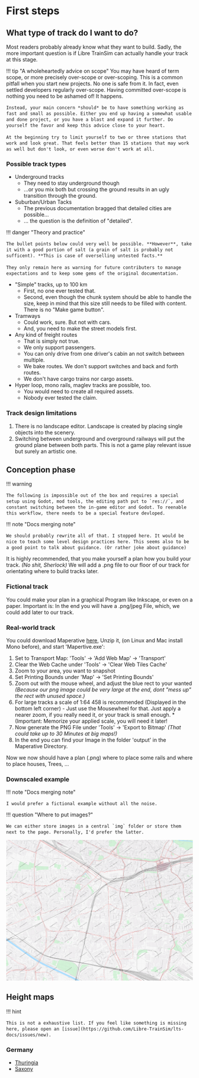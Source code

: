 # First steps

## What type of track do I want to do?

Most readers probably already know what they want to build. Sadly, the more important question is if Libre TrainSim can actually handle your track at this stage.

!!! tip "A wholeheartedly advice on scope"
	You may have heard of term scope, or more precisely over-scope or over-scoping. This is a common pitfall when you start new projects. No one is safe from it. In fact, even settled developers regularly over-scope. Having committed over-scope is nothing you need to be ashamed of! It happens.
	
	Instead, your main concern *should* be to have something working as fast and small as possible. Either you end up having a somewhat usable and done project, or you have a blast and expand it further. Do yourself the favor and keep this advice close to your heart.

	At the beginning try to limit yourself to two or three stations that work and look great. That feels better than 15 stations that may work as well but don't look, or even worse don't work at all.

### Possible track types

  - Underground tracks
    - They need to stay underground though
    - ...or you mix both but crossing the ground results in an ugly transition through the ground.
  - Suburban/Urban Tacks
    - The previous documentation bragged that detailed cities are possible...
    - ... the question is the definition of "detailed".

!!! danger "Theory and practice"
	
	The bullet points below could very well be possible. **However**, take it with a good portion of salt (a grain of salt is probably not sufficent). **This is case of overselling untested facts.**
	
	They only remain here as warning for future contributers to manage expectations and to keep some gems of the original documentation.

  - "Simple" tracks, up to 100 km
    - First, no one ever tested that.
    - Second, even though the chunk system should be able to handle the size, keep in mind that this size still needs to be filled with content. There is no "Make game button".
  - Tramways
    - Could work, sure. But not with cars.
    - And, you need to make the street models first.
  - Any kind of freight routes
    - That is simply not true.
    - We only support passengers.
    - You can only drive from one driver's cabin an not switch between multiple.
    - We bake routes. We don't support switches and back and forth routes.
    - We don't have cargo trains nor cargo assets.
  - Hyper loop, mono rails, maglev tracks are possible, too.
    - You would need to create all required assets.
    - Nobody ever tested the claim.

### Track design limitations

  1. There is no landscape editor. Landscape is created by placing single objects into the scenery.
  2. Switching between underground and overground railways will put the ground plane between both parts. This is not a game play relevant issue but surely an artistic one.

## Conception phase

!!! warning

	The following is impossible out of the box and requires a special setup using Godot, mod tools, the editing path put to `res://`, and constant switching between the in-game editor and Godot. To reenable this workflow, there needs to be a special feature devloped.

!!! note "Docs merging note"

	We should probably rewrite all of that. I stopped here. It would be nice to teach some level design practices here. This seems also to be a good point to talk about guidance. (Or rather joke about guidance)

It is highly recommended, that you make yourself a plan how you build your track. *(No shit, Sherlock)*
We will add a .png file to our floor of our track for orientating where to build tracks later.

### Fictional track

You could make your plan in a graphical Program like Inkscape, or even on a paper. Important is: In the end you will have a .png/jpeg File, which, we could add later to our track.

### Real-world track

You could download Maperative [here](http://maperitive.net/), Unzip it, (on Linux and Mac install Mono before), and start 'Mapertive.exe':

  1. Set to Transport Map: 'Tools' -> 'Add Web Map' -> 'Transport'
  2. Clear the Web Cache under 'Tools' -> 'Clear Web Tiles Cache'
  3. Zoom to your area, you want to snapshot
  4. Set Printing Bounds  under 'Map' -> 'Set Printing Bounds'
  5. Zoom out with the mouse wheel, and adjust the blue rect to your wanted *(Because our png image could be very large at the end, dont "mess up" the rect with unused space.)*
  6. For large tracks a scale of 1:64 458 is recommended (Displayed in the bottom left corner) - Just use the Mousewheel for that. Just apply a nearer zoom, if you really need it, or your track is small enough. *(Important: Memorize your applied scale, you will need it later! 
  7. Now generate the PNG File under 'Tools' -> 'Export to Bitmap' *(That could take up to 30 Minutes at big maps!)*
  8. In the end you can find your Image in the folder 'output' in the Maperative Directory.

Now we now should have a plan (.png) where to place some rails and where to place houses, Trees, ...

### Downscaled example

!!! note "Docs merging note"

	I would prefer a fictional example without all the noise.

!!! question "Where to put images?"

	We can either store images in a central `img` folder or store them next to the page. Personally, I'd prefer the latter.

![Example Image](01-imgs/map_example.png)

## Height maps

!!! hint

	This is not a exhaustive list. If you feel like something is missing here, please open an [issue](https://github.com/Libre-TrainSim/lts-docs/issues/new).

### Germany

  - [Thuringia](https://de-de.topographic-map.com/maps/64wh/Th%C3%BCringen/)
  - [Saxony](https://www.geodaten.sachsen.de/digitale-hoehenmodelle-3994.html)
